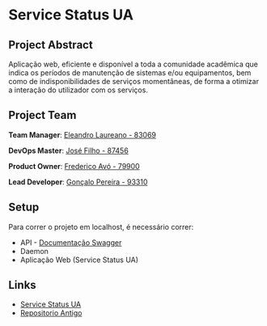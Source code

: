 # Service Status UA

## Project Abstract

Aplicação web, eficiente e disponível a toda a comunidade acadêmica que indica os períodos de manutenção de sistemas e/ou equipamentos, bem como de indisponibilidades de serviços momentâneas, de forma a otimizar a interação do utilizador com os serviços.


## Project Team

**Team Manager**: [Eleandro Laureano - 83069](https://github.com/EleandroG)

**DevOps Master**: [José Filho - 87456](https://github.com/josecarlos55)

**Product Owner**: [Frederico Avó - 79900](https://github.com/freddavo)

**Lead Developer**: [Gonçalo Pereira - 93310](https://github.com/pereira-goncalo)

## Setup

Para correr o projeto em localhost, é necessário correr: 

- API - [Documentação Swagger](https://localhost:7001/swagger/index.html)
- Daemon
- Aplicação Web (Service Status UA)

## Links
- [Service Status UA](https://servicestatus-ua.azurewebsites.net/)
- [Repositorio Antigo](https://github.com/EleandroG/ServiceStatus)
